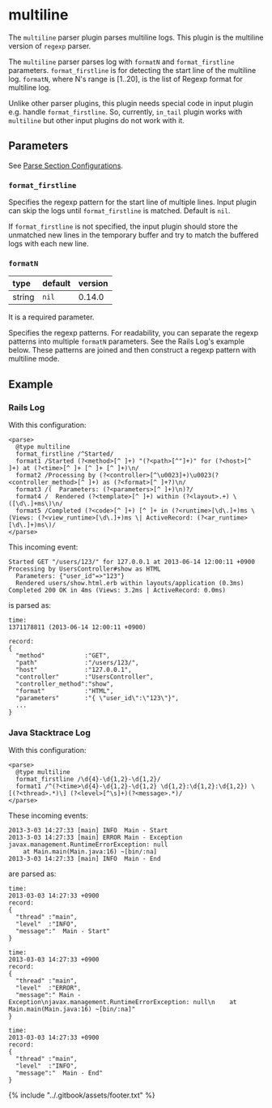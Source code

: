 # multiline

The `multiline` parser plugin parses multiline logs. This plugin is the multiline version of `regexp` parser.

The `multiline` parser parses log with `formatN` and `format_firstline` parameters. `format_firstline` is for detecting the start line of the multiline log. `formatN`, where N's range is \[1..20\], is the list of Regexp format for multiline log.

Unlike other parser plugins, this plugin needs special code in input plugin e.g. handle `format_firstline`. So, currently, `in_tail` plugin works with `multiline` but other input plugins do not work with it.

## Parameters

See [Parse Section Configurations](../configuration/parse-section.md).

### `format_firstline`

Specifies the regexp pattern for the start line of multiple lines. Input plugin can skip the logs until `format_firstline` is matched. Default is `nil`.

If `format_firstline` is not specified, the input plugin should store the unmatched new lines in the temporary buffer and try to match the buffered logs with each new line.

### `formatN`

| type | default | version |
| :--- | :--- | :--- |
| string | `nil` | 0.14.0 |

It is a required parameter.

Specifies the regexp patterns. For readability, you can separate the regexp patterns into multiple `formatN` parameters. See the Rails Log's example below. These patterns are joined and then construct a regexp pattern with multiline mode.

## Example

### Rails Log

With this configuration:

```text
<parse>
  @type multiline
  format_firstline /^Started/
  format1 /Started (?<method>[^ ]+) "(?<path>[^"]+)" for (?<host>[^ ]+) at (?<time>[^ ]+ [^ ]+ [^ ]+)\n/
  format2 /Processing by (?<controller>[^\u0023]+)\u0023(?<controller_method>[^ ]+) as (?<format>[^ ]+?)\n/
  format3 /(  Parameters: (?<parameters>[^ ]+)\n)?/
  format4 /  Rendered (?<template>[^ ]+) within (?<layout>.+) \([\d\.]+ms\)\n/
  format5 /Completed (?<code>[^ ]+) [^ ]+ in (?<runtime>[\d\.]+)ms \(Views: (?<view_runtime>[\d\.]+)ms \| ActiveRecord: (?<ar_runtime>[\d\.]+)ms\)/
</parse>
```

This incoming event:

```text
Started GET "/users/123/" for 127.0.0.1 at 2013-06-14 12:00:11 +0900
Processing by UsersController#show as HTML
  Parameters: {"user_id"=>"123"}
  Rendered users/show.html.erb within layouts/application (0.3ms)
Completed 200 OK in 4ms (Views: 3.2ms | ActiveRecord: 0.0ms)
```

is parsed as:

```text
time:
1371178811 (2013-06-14 12:00:11 +0900)

record:
{
  "method"           :"GET",
  "path"             :"/users/123/",
  "host"             :"127.0.0.1",
  "controller"       :"UsersController",
  "controller_method":"show",
  "format"           :"HTML",
  "parameters"       :"{ \"user_id\":\"123\"}",
  ...
}
```

### Java Stacktrace Log

With this configuration:

```text
<parse>
  @type multiline
  format_firstline /\d{4}-\d{1,2}-\d{1,2}/
  format1 /^(?<time>\d{4}-\d{1,2}-\d{1,2} \d{1,2}:\d{1,2}:\d{1,2}) \[(?<thread>.*)\] (?<level>[^\s]+)(?<message>.*)/
</parse>
```

These incoming events:

```text
2013-3-03 14:27:33 [main] INFO  Main - Start
2013-3-03 14:27:33 [main] ERROR Main - Exception
javax.management.RuntimeErrorException: null
    at Main.main(Main.java:16) ~[bin/:na]
2013-3-03 14:27:33 [main] INFO  Main - End
```

are parsed as:

```text
time:
2013-03-03 14:27:33 +0900
record:
{
  "thread" :"main",
  "level"  :"INFO",
  "message":"  Main - Start"
}

time:
2013-03-03 14:27:33 +0900
record:
{
  "thread" :"main",
  "level"  :"ERROR",
  "message":" Main - Exception\njavax.management.RuntimeErrorException: null\n    at Main.main(Main.java:16) ~[bin/:na]"
}

time:
2013-03-03 14:27:33 +0900
record:
{
  "thread" :"main",
  "level"  :"INFO",
  "message":"  Main - End"
}
```

{% include "../.gitbook/assets/footer.txt" %}
